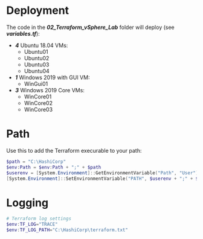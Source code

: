 # Deployment

The code in the **_02_Terraform_vSphere_Lab_** folder will deploy (see **_variables.tf_**):

- **_4_** Ubuntu 18.04 VMs:
  - Ubuntu01
  - Ubuntu02
  - Ubuntu03
  - Ubuntu04
- **_1_** Windows 2019 with GUI VM:
  - WinGui01
- **_3_** Windows 2019 Core VMs:
  - WinCore01
  - WinCore02
  - WinCore03

# Path

Use this to add the Terraform execurable to your path:

```powershell
$path = "C:\HashiCorp"
$env:Path = $env:Path + ";" + $path
$userenv = [System.Environment]::GetEnvironmentVariable("Path", "User")
[System.Environment]::SetEnvironmentVariable("PATH", $userenv + ";" + $path, "User")
```

# Logging

```powershell
# Terraform log settings
$env:TF_LOG="TRACE"
$env:TF_LOG_PATH="C:\HashiCorp\terraform.txt"
```
